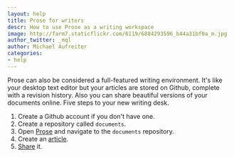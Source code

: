```yaml
---
layout: help
title: Prose for writers
descr: How to use Prose as a writing workspace 
image: http://farm7.staticflickr.com/6119/6884293596_b44a31bf0a_m.jpg
author_twitter: _mql
author: Michael Aufreiter
categories:
- help
---
```


Prose can also be considered a full-featured writing environment. It's like your desktop text editor but your articles are stored on Github, complete with a revision history. Also you can share beautiful versions of your documents online. Five steps to your new writing desk.

1. Create a Github account if you don't have one.
2. Create a repository called `documents`.
3. Open [Prose](http://prose.io) and navigate to the `documents` repository.
4. Create an [article](http://prose.github.com/prose/#prose/prose/gh-pages/_posts/about/2012-06-14-about.md/edit).
5. [Share](http://prose.github.com/prose/#prose/prose/gh-pages/_posts/about/2012-06-14-about.md) it.

